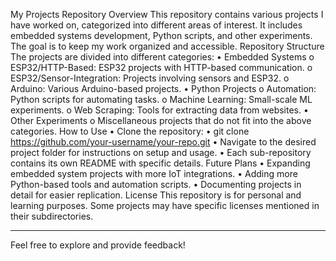 My Projects Repository
Overview
This repository contains various projects I have worked on, categorized into different areas of interest. It includes embedded systems development, Python scripts, and other experiments. The goal is to keep my work organized and accessible.
Repository Structure
The projects are divided into different categories:
•	Embedded Systems
o	ESP32/HTTP-Based: ESP32 projects with HTTP-based communication.
o	ESP32/Sensor-Integration: Projects involving sensors and ESP32.
o	Arduino: Various Arduino-based projects.
•	Python Projects
o	Automation: Python scripts for automating tasks.
o	Machine Learning: Small-scale ML experiments.
o	Web Scraping: Tools for extracting data from websites.
•	Other Experiments
o	Miscellaneous projects that do not fit into the above categories.
How to Use
•	Clone the repository: 
•	git clone https://github.com/your-username/your-repo.git
•	Navigate to the desired project folder for instructions on setup and usage.
•	Each sub-repository contains its own README with specific details.
Future Plans
•	Expanding embedded system projects with more IoT integrations.
•	Adding more Python-based tools and automation scripts.
•	Documenting projects in detail for easier replication.
License
This repository is for personal and learning purposes. Some projects may have specific licenses mentioned in their subdirectories.
________________________________________
Feel free to explore and provide feedback!

